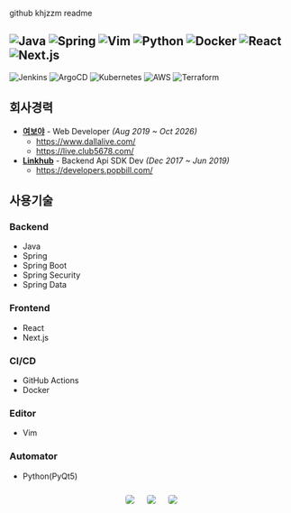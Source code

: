 github khjzzm readme

![Java](https://img.shields.io/badge/JAVA-007396?style=for-the-badge&logo=java&logoColor=fff)
![Spring](https://img.shields.io/badge/-Spring-6DB33F?style=for-the-badge&logo=Spring&logoColor=fff)
![Vim](https://img.shields.io/badge/Vim-019733?style=for-the-badge&logo=VIM&logoColor=fff)
![Python](https://img.shields.io/badge/python-3670A0?style=for-the-badge&logo=python&logoColor=ffdd54)
![Docker](https://img.shields.io/badge/docker-257bd6?style=for-the-badge&logo=docker&logoColor=white)
![React](https://img.shields.io/badge/-React-61DAFB?style=for-the-badge&logo=React&logoColor=fff)
![Next.js](https://img.shields.io/badge/Next.js-000000?style=for-the-badge&logo=Next.js&logoColor=fff)
---

![Jenkins](https://img.shields.io/badge/Jenkins-D24939?style=for-the-badge&logo=jenkins&logoColor=white)
![ArgoCD](https://img.shields.io/badge/ArgoCD-EF7B4D?style=for-the-badge&logo=argo&logoColor=white)
![Kubernetes](https://img.shields.io/badge/Kubernetes-326CE5?style=for-the-badge&logo=kubernetes&logoColor=white)
![AWS](https://img.shields.io/badge/AWS-232F3E?style=for-the-badge&logo=amazon-aws&logoColor=white)
![Terraform](https://img.shields.io/badge/Terraform-7B42BC?style=for-the-badge&logo=terraform&logoColor=white)

## 회사경력
- **[여보야](http://www.yeoboyacorp.com/2021/main.html)** - Web Developer *(Aug 2019 ~ Oct 2026)*
  - https://www.dallalive.com/
  - https://live.club5678.com/
- **[Linkhub](https://www.linkhub.co.kr/)** - Backend Api SDK Dev *(Dec 2017 ~ Jun 2019)*
  - https://developers.popbill.com/

## 사용기술

### Backend
- Java
- Spring 
- Spring Boot
- Spring Security
- Spring Data
### Frontend
- React
- Next.js
### CI/CD
- GitHub Actions
- Docker
### Editor
- Vim
### Automator
- Python(PyQt5)
  
<div style="display: flex; flex-wrap: wrap; justify-content: center; align-items: center;">
  <img src="https://github-profile-summary-cards.vercel.app/api/cards/profile-details?username=khjzzm&show_icons=true&theme=dark" style="border: 1px solid white; border-radius: 5px; margin: 10px;">
  <img src="https://github-profile-summary-cards.vercel.app/api/cards/stats?username=khjzzm&show_icons=true&theme=dark" style="border: 1px solid white; border-radius: 5px; margin: 10px;">
  <img src="https://github-profile-summary-cards.vercel.app/api/cards/productive-time?username=khjzzm&show_icons=true&theme=dark" style="border: 1px solid white; border-radius: 5px; margin: 10px;">    
</div>
